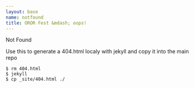 ```yaml
---
layout: base
name: notfound
title: OROR Fest &mdash; oops!
---
```


Not Found

Use this to generate a 404.html localy with jekyll and copy it into the main repo

    $ rm 404.html
    $ jekyll
    $ cp _site/404.html ./

